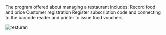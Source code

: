 The program offered about managing a restaurant includes:
Record food and price
Customer registration
Register subscription code
and connecting to the barcode reader and printer to issue food vouchers

![resturan](https://github.com/amirmirnia/Restaurant-management/assets/45454704/f5fb286f-1635-40a2-8153-51ecd2d96a39)
